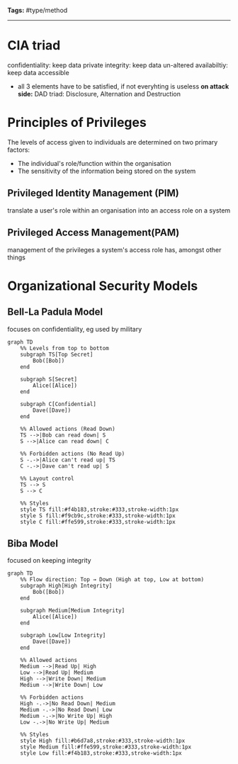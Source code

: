 **Tags:** #type/method 

---
# CIA triad
confidentiality: keep data private
integrity: keep data un-altered
availabiltiy: keep data accessible

- all 3 elements have to be satisfied, if not everyhting is useless
**on attack side:**
DAD triad: Disclosure, Alternation and Destruction
# Principles of Privileges
The levels of access given to individuals are determined on two primary factors:

-   The individual's role/function within the organisation
-   The sensitivity of the information being stored on the system
## Privileged Identity Management (PIM)
translate a user's role within an organisation into an access role on a system
## Privileged Access Management(PAM)
management of the privileges a system's access role has, amongst other things
# Organizational Security Models
## Bell-La Padula Model
focuses on confidentiality, eg used by military
    
```mermaid
graph TD
    %% Levels from top to bottom
    subgraph TS[Top Secret]
        Bob([Bob])
    end

    subgraph S[Secret]
        Alice([Alice])
    end

    subgraph C[Confidential]
        Dave([Dave])
    end

    %% Allowed actions (Read Down)
    TS -->|Bob can read down| S
    S -->|Alice can read down| C

    %% Forbidden actions (No Read Up)
    S -.->|Alice can't read up| TS
    C -.->|Dave can't read up| S

    %% Layout control
    TS --> S
    S --> C

    %% Styles
    style TS fill:#f4b183,stroke:#333,stroke-width:1px
    style S fill:#f9cb9c,stroke:#333,stroke-width:1px
    style C fill:#ffe599,stroke:#333,stroke-width:1px
```

## Biba Model
focused on keeping integrity

```mermaid
graph TD
    %% Flow direction: Top → Down (High at top, Low at bottom)
    subgraph High[High Integrity]
        Bob([Bob])
    end

    subgraph Medium[Medium Integrity]
        Alice([Alice])
    end

    subgraph Low[Low Integrity]
        Dave([Dave])
    end

    %% Allowed actions
    Medium -->|Read Up| High
    Low -->|Read Up| Medium
    High -->|Write Down| Medium
    Medium -->|Write Down| Low

    %% Forbidden actions
    High -.->|No Read Down| Medium
    Medium -.->|No Read Down| Low
    Medium -.->|No Write Up| High
    Low -.->|No Write Up| Medium

    %% Styles
    style High fill:#b6d7a8,stroke:#333,stroke-width:1px
    style Medium fill:#ffe599,stroke:#333,stroke-width:1px
    style Low fill:#f4b183,stroke:#333,stroke-width:1px
```
